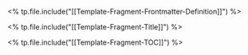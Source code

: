 <% tp.file.include("[[Template-Fragment-Frontmatter-Definition]]") %>

<% tp.file.include("[[Template-Fragment-Title]]") %>

<% tp.file.include("[[Template-Fragment-TOC]]") %>



